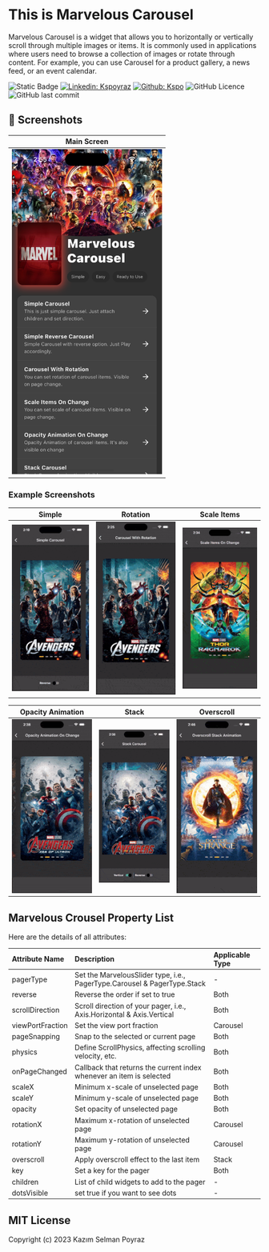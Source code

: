 # This is Marvelous Carousel

Marvelous Carousel is a widget that allows you to horizontally or vertically scroll through multiple images or items. It is commonly used in applications where users need to browse a collection of images or rotate through content. For example, you can use Carousel for a product gallery, a news feed, or an event calendar.

![Static Badge](https://img.shields.io/badge/Author-KSPoyraz-blue)
[![Linkedin: Kspoyraz](https://img.shields.io/badge/Kspoyraz-blue?logo=Linkedin&logoColor=fff)][linkedin]
[![Github: Kspo](https://img.shields.io/badge/Kspo-white?logo=Github&logoColor=000)][github]
![GitHub Licence](https://img.shields.io/github/license/kspo/apple_stocks_app_clone?label=Licence)
![GitHub last commit](https://img.shields.io/github/last-commit/kspo/apple_stocks_app_clone?label=Last+Commit)


## 📸 Screenshots
|Main Screen|
|---|
|<img src="screenshots/main.png" style="width:300px"/>|
 
 ### Example Screenshots
|Simple|Rotation|Scale Items|
|----|----|----|
|<img src="screenshots/simple.gif" style="width:300px"/>|<img src="screenshots/rotation.gif" style="width:300px"/>|<img src="screenshots/scale.gif" style="width:300px"/>|

|Opacity Animation|Stack|Overscroll|
|----|----|----|
|<img src="screenshots/opacity.gif" style="width:300px"/>|<img src="screenshots/stack.gif" style="width:300px"/>|<img src="screenshots/overscroll.gif" style="width:300px"/>|

## Marvelous Crousel Property List

Here are the details of all attributes:

| Attribute Name   | Description                                                           | Applicable Type |
|:-----------------|:----------------------------------------------------------------------|:----------------|
| pagerType        | Set the MarvelousSlider type, i.e., PagerType.Carousel & PagerType.Stack  | -               |
| reverse          | Reverse the order if set to true                                      | Both            |
| scrollDirection  | Scroll direction of your pager, i.e., Axis.Horizontal & Axis.Vertical | Both            |
| viewPortFraction | Set the view port fraction                                            | Carousel        |
| pageSnapping     | Snap to the selected or current page                                  | Both            |
| physics          | Define ScrollPhysics, affecting scrolling velocity, etc.              | Both            |
| onPageChanged    | Callback that returns the current index whenever an item is selected  | Both            |
| scaleX           | Minimum x-scale of unselected page                                    | Both            |
| scaleY           | Minimum y-scale of unselected page                                    | Both            |
| opacity          | Set opacity of unselected page                                        | Both            |
| rotationX        | Maximum x-rotation of unselected page                                 | Carousel        |
| rotationY        | Maximum y-rotation of unselected page                                 | Carousel        |
| overscroll       | Apply overscroll effect to the last item                              | Stack           |
| key              | Set a key for the pager                                               | Both            |
| children         | List of child widgets to add to the pager                             | -               |
| dotsVisible      | set true if you want to see dots                                      | -               |

## MIT License

Copyright (c) 2023 Kazım Selman Poyraz


[linkedin]: https://www.linkedin.com/in/kaz%C4%B1m-selman-poyraz-0048b7143/
[github]: https://github.com/kspo

[pull_down_button]: https://pub.dev/packages/pull_down_button#pulldownbuttontheme
[marqueer]: https://pub.dev/packages/marqueer
[chart_sparkline]: https://pub.dev/packages/chart_sparkline